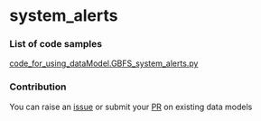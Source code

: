 # system_alerts

### List of code samples 

<!-- 50-List of code -->

<!-- [code entry](link) -->
[code_for_using_dataModel.GBFS_system_alerts.py](https://github.com/smart-data-models/dataModel.GBFS/blob/master/system_alerts/code/code_for_using_dataModel.GBFS_system_alerts.py)


<!-- /50-List of code -->

### Contribution
You can raise an [issue](https://github.com/smart-data-models/dataModel.GBFS/issues) or submit your [PR](https://github.com/smart-data-models/dataModel.GBFS/pulls) on existing data models
